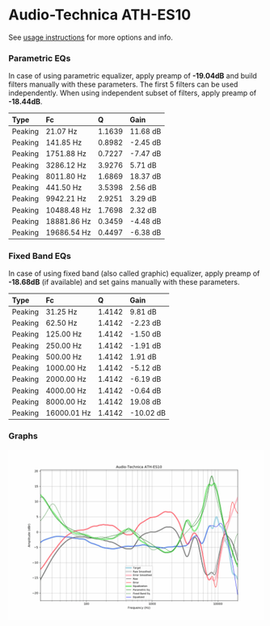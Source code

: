 # Audio-Technica ATH-ES10
See [usage instructions](https://github.com/jaakkopasanen/AutoEq#usage) for more options and info.

### Parametric EQs
In case of using parametric equalizer, apply preamp of **-19.04dB** and build filters manually
with these parameters. The first 5 filters can be used independently.
When using independent subset of filters, apply preamp of **-18.44dB**.

| Type    | Fc          |      Q | Gain     |
|:--------|:------------|:-------|:---------|
| Peaking | 21.07 Hz    | 1.1639 | 11.68 dB |
| Peaking | 141.85 Hz   | 0.8982 | -2.45 dB |
| Peaking | 1751.88 Hz  | 0.7227 | -7.47 dB |
| Peaking | 3286.12 Hz  | 3.9276 | 5.71 dB  |
| Peaking | 8011.80 Hz  | 1.6869 | 18.37 dB |
| Peaking | 441.50 Hz   | 3.5398 | 2.56 dB  |
| Peaking | 9942.21 Hz  | 2.9251 | 3.29 dB  |
| Peaking | 10488.48 Hz | 1.7698 | 2.32 dB  |
| Peaking | 18881.86 Hz | 0.3459 | -4.48 dB |
| Peaking | 19686.54 Hz | 0.4497 | -6.38 dB |

### Fixed Band EQs
In case of using fixed band (also called graphic) equalizer, apply preamp of **-18.68dB**
(if available) and set gains manually with these parameters.

| Type    | Fc          |      Q | Gain      |
|:--------|:------------|:-------|:----------|
| Peaking | 31.25 Hz    | 1.4142 | 9.81 dB   |
| Peaking | 62.50 Hz    | 1.4142 | -2.23 dB  |
| Peaking | 125.00 Hz   | 1.4142 | -1.50 dB  |
| Peaking | 250.00 Hz   | 1.4142 | -1.91 dB  |
| Peaking | 500.00 Hz   | 1.4142 | 1.91 dB   |
| Peaking | 1000.00 Hz  | 1.4142 | -5.12 dB  |
| Peaking | 2000.00 Hz  | 1.4142 | -6.19 dB  |
| Peaking | 4000.00 Hz  | 1.4142 | -0.64 dB  |
| Peaking | 8000.00 Hz  | 1.4142 | 19.08 dB  |
| Peaking | 16000.01 Hz | 1.4142 | -10.02 dB |

### Graphs
![](./Audio-Technica%20ATH-ES10.png)